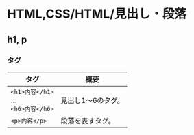 # HTML,CSS/HTML/見出し・段落

## h1, p

### タグ

| タグ                                          | 概要               |
| --------------------------------------------- | ------------------ |
| `<h1>内容</h1>`<br />...<br />`<h6>内容</h6>` | 見出し1〜6のタグ。 |
| `<p>内容</p>`                                 | 段落を表すタグ。   |
